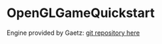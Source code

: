 # OpenGLGameQuickstart

Engine provided by Gaetz: [git repository here](https://github.com/Gaetz/opengl-training)